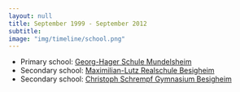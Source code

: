 ```yaml
---
layout: null
title: September 1999 - September 2012
subtitle:
image: "img/timeline/school.png"
---
```

- Primary school: [Georg-Hager Schule Mundelsheim](http://www.georg-hager-schule.de/)
- Secondary school: [Maximilian-Lutz Realschule Besigheim](https://rsbesigheim.de/)
- Secondary school: [Christoph Schrempf Gymnasium Besigheim](http://csgb.de/)